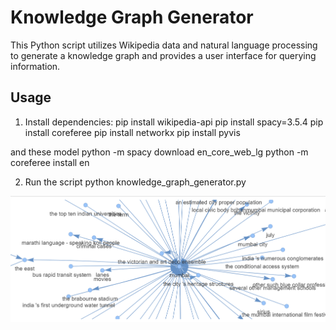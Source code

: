 # Knowledge Graph Generator

This Python script utilizes Wikipedia data and natural language processing to generate a knowledge graph and provides a user interface for querying information.

## Usage

1. Install dependencies:
pip install wikipedia-api
pip install spacy=3.5.4
pip install coreferee
pip install networkx
pip install pyvis

and these model 
python -m spacy download en_core_web_lg
python -m coreferee install en

2. Run the script
python knowledge_graph_generator.py

![Knowledge Graph](image.png)